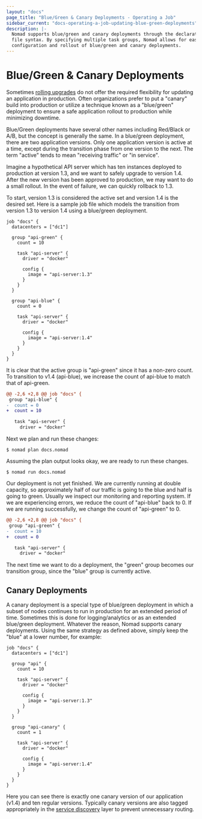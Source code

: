 ```yaml
---
layout: "docs"
page_title: "Blue/Green & Canary Deployments - Operating a Job"
sidebar_current: "docs-operating-a-job-updating-blue-green-deployments"
description: |-
  Nomad supports blue/green and canary deployments through the declarative job
  file syntax. By specifying multiple task groups, Nomad allows for easy
  configuration and rollout of blue/green and canary deployments.
---
```


# Blue/Green &amp; Canary Deployments

Sometimes [rolling
upgrades](/docs/operating-a-job/update-strategies/rolling-upgrades.html) do not
offer the required flexibility for updating an application in production. Often
organizations prefer to put a "canary" build into production or utilize a
technique known as a "blue/green" deployment to ensure a safe application
rollout to production while minimizing downtime.

Blue/Green deployments have several other names including Red/Black or A/B, but
the concept is generally the same. In a blue/green deployment, there are two
application versions. Only one application version is active at a time, except
during the transition phase from one version to the next. The term "active"
tends to mean "receiving traffic" or "in service".

Imagine a hypothetical API server which has ten instances deployed to production
at version 1.3, and we want to safely upgrade to version 1.4. After the new
version has been approved to production, we may want to do a small rollout. In
the event of failure, we can quickly rollback to 1.3.

To start, version 1.3 is considered the active set and version 1.4 is the
desired set. Here is a sample job file which models the transition from version
1.3 to version 1.4 using a blue/green deployment.

```hcl
job "docs" {
  datacenters = ["dc1"]

  group "api-green" {
    count = 10

    task "api-server" {
      driver = "docker"

      config {
        image = "api-server:1.3"
      }
    }
  }

  group "api-blue" {
    count = 0

    task "api-server" {
      driver = "docker"

      config {
        image = "api-server:1.4"
      }
    }
  }
}
```

It is clear that the active group is "api-green" since it has a non-zero count.
To transition to v1.4 (api-blue), we increase the count of api-blue to match
that of api-green.

```diff
@@ -2,6 +2,8 @@ job "docs" {
 group "api-blue" {
-  count = 0
+  count = 10

   task "api-server" {
     driver = "docker"
```

Next we plan and run these changes:

```shell
$ nomad plan docs.nomad
```

Assuming the plan output looks okay, we are ready to run these changes.

```shell
$ nomad run docs.nomad
```

Our deployment is not yet finished. We are currently running at double capacity,
so approximately half of our traffic is going to the blue and half is going to
green. Usually we inspect our monitoring and reporting system. If we are
experiencing errors, we reduce the count of "api-blue" back to 0. If we are
running successfully, we change the count of "api-green" to 0.

```diff
@@ -2,6 +2,8 @@ job "docs" {
 group "api-green" {
-  count = 10
+  count = 0

   task "api-server" {
     driver = "docker"
```

The next time we want to do a deployment, the "green" group becomes our
transition group, since the "blue" group is currently active.

## Canary Deployments

A canary deployment is a special type of blue/green deployment in which a subset
of nodes continues to run in production for an extended period of time.
Sometimes this is done for logging/analytics or as an extended blue/green
deployment. Whatever the reason, Nomad supports canary deployments. Using the
same strategy as defined above, simply keep the "blue" at a lower number, for
example:

```hcl
job "docs" {
  datacenters = ["dc1"]

  group "api" {
    count = 10

    task "api-server" {
      driver = "docker"

      config {
        image = "api-server:1.3"
      }
    }
  }

  group "api-canary" {
    count = 1

    task "api-server" {
      driver = "docker"

      config {
        image = "api-server:1.4"
      }
    }
  }
}
```

Here you can see there is exactly one canary version of our application (v1.4)
and ten regular versions. Typically canary versions are also tagged
appropriately in the [service discovery](/docs/service-discovery/index.html)
layer to prevent unnecessary routing.
